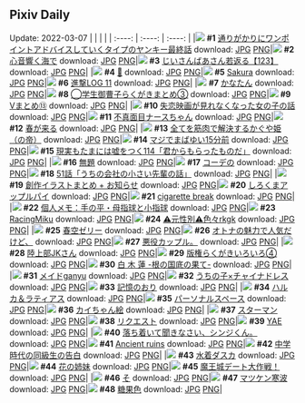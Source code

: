 ## Pixiv Daily
Update: 2022-03-07
|      |      |      |
| :----: | :----: | :----: |
|![](https://pixiv.microyu.workers.dev/c/240x480/img-master/img/2022/03/05/00/14/19/96680891_p0_master1200.jpg) **#1** [通りがかりにワンポイントアドバイスしていくタイプのヤンキー最終話](https://www.pixiv.net/artworks/96680891) download: [JPG](https://pixiv.microyu.workers.dev/img-original/img/2022/03/05/00/14/19/96680891_p0.jpg) [PNG](https://pixiv.microyu.workers.dev/img-original/img/2022/03/05/00/14/19/96680891_p0.png)|![](https://pixiv.microyu.workers.dev/c/240x480/img-master/img/2022/03/05/00/00/23/96680243_p0_master1200.jpg) **#2** [心音響く海で](https://www.pixiv.net/artworks/96680243) download: [JPG](https://pixiv.microyu.workers.dev/img-original/img/2022/03/05/00/00/23/96680243_p0.jpg) [PNG](https://pixiv.microyu.workers.dev/img-original/img/2022/03/05/00/00/23/96680243_p0.png)|![](https://pixiv.microyu.workers.dev/c/240x480/img-master/img/2022/03/05/11/03/31/96688256_p0_master1200.jpg) **#3** [じいさんばあさん若返る【123】](https://www.pixiv.net/artworks/96688256) download: [JPG](https://pixiv.microyu.workers.dev/img-original/img/2022/03/05/11/03/31/96688256_p0.jpg) [PNG](https://pixiv.microyu.workers.dev/img-original/img/2022/03/05/11/03/31/96688256_p0.png)|
|![](https://pixiv.microyu.workers.dev/c/240x480/img-master/img/2022/03/05/00/14/13/96680886_p0_master1200.jpg) **#4** [🌼](https://www.pixiv.net/artworks/96680886) download: [JPG](https://pixiv.microyu.workers.dev/img-original/img/2022/03/05/00/14/13/96680886_p0.jpg) [PNG](https://pixiv.microyu.workers.dev/img-original/img/2022/03/05/00/14/13/96680886_p0.png)|![](https://pixiv.microyu.workers.dev/c/240x480/img-master/img/2022/03/06/01/16/59/96707717_p0_master1200.jpg) **#5** [Sakura](https://www.pixiv.net/artworks/96707717) download: [JPG](https://pixiv.microyu.workers.dev/img-original/img/2022/03/06/01/16/59/96707717_p0.jpg) [PNG](https://pixiv.microyu.workers.dev/img-original/img/2022/03/06/01/16/59/96707717_p0.png)|![](https://pixiv.microyu.workers.dev/c/240x480/img-master/img/2022/03/06/12/22/16/96715459_p0_master1200.jpg) **#6** [進撃LOG 11](https://www.pixiv.net/artworks/96715459) download: [JPG](https://pixiv.microyu.workers.dev/img-original/img/2022/03/06/12/22/16/96715459_p0.jpg) [PNG](https://pixiv.microyu.workers.dev/img-original/img/2022/03/06/12/22/16/96715459_p0.png)|
|![](https://pixiv.microyu.workers.dev/c/240x480/img-master/img/2022/03/05/00/00/20/96680215_p0_master1200.jpg) **#7** [かなたん](https://www.pixiv.net/artworks/96680215) download: [JPG](https://pixiv.microyu.workers.dev/img-original/img/2022/03/05/00/00/20/96680215_p0.jpg) [PNG](https://pixiv.microyu.workers.dev/img-original/img/2022/03/05/00/00/20/96680215_p0.png)|![](https://pixiv.microyu.workers.dev/c/240x480/img-master/img/2022/03/05/00/03/36/96680522_p0_master1200.jpg) **#8** [◯学生御曹子らくがきまとめ③](https://www.pixiv.net/artworks/96680522) download: [JPG](https://pixiv.microyu.workers.dev/img-original/img/2022/03/05/00/03/36/96680522_p0.jpg) [PNG](https://pixiv.microyu.workers.dev/img-original/img/2022/03/05/00/03/36/96680522_p0.png)|![](https://pixiv.microyu.workers.dev/c/240x480/img-master/img/2022/03/05/04/24/00/96684654_p0_master1200.jpg) **#9** [Vまとめ⑬](https://www.pixiv.net/artworks/96684654) download: [JPG](https://pixiv.microyu.workers.dev/img-original/img/2022/03/05/04/24/00/96684654_p0.jpg) [PNG](https://pixiv.microyu.workers.dev/img-original/img/2022/03/05/04/24/00/96684654_p0.png)|
|![](https://pixiv.microyu.workers.dev/c/240x480/img-master/img/2022/03/06/01/18/33/96707754_p0_master1200.jpg) **#10** [失恋映画が見れなくなった女の子の話](https://www.pixiv.net/artworks/96707754) download: [JPG](https://pixiv.microyu.workers.dev/img-original/img/2022/03/06/01/18/33/96707754_p0.jpg) [PNG](https://pixiv.microyu.workers.dev/img-original/img/2022/03/06/01/18/33/96707754_p0.png)|![](https://pixiv.microyu.workers.dev/c/240x480/img-master/img/2022/03/06/00/00/06/96705374_p0_master1200.jpg) **#11** [不真面目ナースちゃん](https://www.pixiv.net/artworks/96705374) download: [JPG](https://pixiv.microyu.workers.dev/img-original/img/2022/03/06/00/00/06/96705374_p0.jpg) [PNG](https://pixiv.microyu.workers.dev/img-original/img/2022/03/06/00/00/06/96705374_p0.png)|![](https://pixiv.microyu.workers.dev/c/240x480/img-master/img/2022/03/05/12/35/07/96689623_p0_master1200.jpg) **#12** [春が来る](https://www.pixiv.net/artworks/96689623) download: [JPG](https://pixiv.microyu.workers.dev/img-original/img/2022/03/05/12/35/07/96689623_p0.jpg) [PNG](https://pixiv.microyu.workers.dev/img-original/img/2022/03/05/12/35/07/96689623_p0.png)|
|![](https://pixiv.microyu.workers.dev/c/240x480/img-master/img/2022/03/05/13/31/18/96690541_p0_master1200.jpg) **#13** [全てを筋肉で解決するかぐや姫（の帝）](https://www.pixiv.net/artworks/96690541) download: [JPG](https://pixiv.microyu.workers.dev/img-original/img/2022/03/05/13/31/18/96690541_p0.jpg) [PNG](https://pixiv.microyu.workers.dev/img-original/img/2022/03/05/13/31/18/96690541_p0.png)|![](https://pixiv.microyu.workers.dev/c/240x480/img-master/img/2022/03/06/00/00/35/96705519_p0_master1200.jpg) **#14** [マジでまばゆい15分前](https://www.pixiv.net/artworks/96705519) download: [JPG](https://pixiv.microyu.workers.dev/img-original/img/2022/03/06/00/00/35/96705519_p0.jpg) [PNG](https://pixiv.microyu.workers.dev/img-original/img/2022/03/06/00/00/35/96705519_p0.png)|![](https://pixiv.microyu.workers.dev/c/240x480/img-master/img/2022/03/06/18/00/09/96722314_p0_master1200.jpg) **#15** [現実もたまには嘘をつく114「君からもらったものだ」](https://www.pixiv.net/artworks/96722314) download: [JPG](https://pixiv.microyu.workers.dev/img-original/img/2022/03/06/18/00/09/96722314_p0.jpg) [PNG](https://pixiv.microyu.workers.dev/img-original/img/2022/03/06/18/00/09/96722314_p0.png)|
|![](https://pixiv.microyu.workers.dev/c/240x480/img-master/img/2022/03/05/17/35/38/96695031_p0_master1200.jpg) **#16** [無題](https://www.pixiv.net/artworks/96695031) download: [JPG](https://pixiv.microyu.workers.dev/img-original/img/2022/03/05/17/35/38/96695031_p0.jpg) [PNG](https://pixiv.microyu.workers.dev/img-original/img/2022/03/05/17/35/38/96695031_p0.png)|![](https://pixiv.microyu.workers.dev/c/240x480/img-master/img/2022/03/05/00/16/42/96680949_p0_master1200.jpg) **#17** [コーデの](https://www.pixiv.net/artworks/96680949) download: [JPG](https://pixiv.microyu.workers.dev/img-original/img/2022/03/05/00/16/42/96680949_p0.jpg) [PNG](https://pixiv.microyu.workers.dev/img-original/img/2022/03/05/00/16/42/96680949_p0.png)|![](https://pixiv.microyu.workers.dev/c/240x480/img-master/img/2022/03/05/16/59/45/96694325_p0_master1200.jpg) **#18** [51話「うちの会社の小さい先輩の話」](https://www.pixiv.net/artworks/96694325) download: [JPG](https://pixiv.microyu.workers.dev/img-original/img/2022/03/05/16/59/45/96694325_p0.jpg) [PNG](https://pixiv.microyu.workers.dev/img-original/img/2022/03/05/16/59/45/96694325_p0.png)|
|![](https://pixiv.microyu.workers.dev/c/240x480/img-master/img/2022/03/05/00/00/39/96680333_p0_master1200.jpg) **#19** [創作イラストまとめ + お知らせ](https://www.pixiv.net/artworks/96680333) download: [JPG](https://pixiv.microyu.workers.dev/img-original/img/2022/03/05/00/00/39/96680333_p0.jpg) [PNG](https://pixiv.microyu.workers.dev/img-original/img/2022/03/05/00/00/39/96680333_p0.png)|![](https://pixiv.microyu.workers.dev/c/240x480/img-master/img/2022/03/05/22/55/15/96703475_p0_master1200.jpg) **#20** [しろくまアップルパイ](https://www.pixiv.net/artworks/96703475) download: [JPG](https://pixiv.microyu.workers.dev/img-original/img/2022/03/05/22/55/15/96703475_p0.jpg) [PNG](https://pixiv.microyu.workers.dev/img-original/img/2022/03/05/22/55/15/96703475_p0.png)|![](https://pixiv.microyu.workers.dev/c/240x480/img-master/img/2022/03/05/02/30/28/96683449_p0_master1200.jpg) **#21** [cigarette break](https://www.pixiv.net/artworks/96683449) download: [JPG](https://pixiv.microyu.workers.dev/img-original/img/2022/03/05/02/30/28/96683449_p0.jpg) [PNG](https://pixiv.microyu.workers.dev/img-original/img/2022/03/05/02/30/28/96683449_p0.png)|
|![](https://pixiv.microyu.workers.dev/c/240x480/img-master/img/2022/03/05/09/00/01/96686791_p0_master1200.jpg) **#22** [個人メモ：手の平・母指球と小指球](https://www.pixiv.net/artworks/96686791) download: [JPG](https://pixiv.microyu.workers.dev/img-original/img/2022/03/05/09/00/01/96686791_p0.jpg) [PNG](https://pixiv.microyu.workers.dev/img-original/img/2022/03/05/09/00/01/96686791_p0.png)|![](https://pixiv.microyu.workers.dev/c/240x480/img-master/img/2022/03/05/19/31/38/96697749_p0_master1200.jpg) **#23** [RacingMiku](https://www.pixiv.net/artworks/96697749) download: [JPG](https://pixiv.microyu.workers.dev/img-original/img/2022/03/05/19/31/38/96697749_p0.jpg) [PNG](https://pixiv.microyu.workers.dev/img-original/img/2022/03/05/19/31/38/96697749_p0.png)|![](https://pixiv.microyu.workers.dev/c/240x480/img-master/img/2022/03/05/09/41/23/96687253_p0_master1200.jpg) **#24** [⚠️元性別⚠️色々rkgk](https://www.pixiv.net/artworks/96687253) download: [JPG](https://pixiv.microyu.workers.dev/img-original/img/2022/03/05/09/41/23/96687253_p0.jpg) [PNG](https://pixiv.microyu.workers.dev/img-original/img/2022/03/05/09/41/23/96687253_p0.png)|
|![](https://pixiv.microyu.workers.dev/c/240x480/img-master/img/2022/03/06/20/30/01/96726214_p0_master1200.jpg) **#25** [春空ゼリー](https://www.pixiv.net/artworks/96726214) download: [JPG](https://pixiv.microyu.workers.dev/img-original/img/2022/03/06/20/30/01/96726214_p0.jpg) [PNG](https://pixiv.microyu.workers.dev/img-original/img/2022/03/06/20/30/01/96726214_p0.png)|![](https://pixiv.microyu.workers.dev/c/240x480/img-master/img/2022/03/05/00/07/31/96680685_p0_master1200.jpg) **#26** [オトナの魅力で人気だけど、](https://www.pixiv.net/artworks/96680685) download: [JPG](https://pixiv.microyu.workers.dev/img-original/img/2022/03/05/00/07/31/96680685_p0.jpg) [PNG](https://pixiv.microyu.workers.dev/img-original/img/2022/03/05/00/07/31/96680685_p0.png)|![](https://pixiv.microyu.workers.dev/c/240x480/img-master/img/2022/03/05/02/40/30/96683465_p0_master1200.jpg) **#27** [悪役カップル。](https://www.pixiv.net/artworks/96683465) download: [JPG](https://pixiv.microyu.workers.dev/img-original/img/2022/03/05/02/40/30/96683465_p0.jpg) [PNG](https://pixiv.microyu.workers.dev/img-original/img/2022/03/05/02/40/30/96683465_p0.png)|
|![](https://pixiv.microyu.workers.dev/c/240x480/img-master/img/2022/03/06/00/30/41/96680668_p0_master1200.jpg) **#28** [陸上部JKさん](https://www.pixiv.net/artworks/96680668) download: [JPG](https://pixiv.microyu.workers.dev/img-original/img/2022/03/06/00/30/41/96680668_p0.jpg) [PNG](https://pixiv.microyu.workers.dev/img-original/img/2022/03/06/00/30/41/96680668_p0.png)|![](https://pixiv.microyu.workers.dev/c/240x480/img-master/img/2022/03/06/14/14/30/96717605_p0_master1200.jpg) **#29** [版権らくがきいろいろ④](https://www.pixiv.net/artworks/96717605) download: [JPG](https://pixiv.microyu.workers.dev/img-original/img/2022/03/06/14/14/30/96717605_p0.jpg) [PNG](https://pixiv.microyu.workers.dev/img-original/img/2022/03/06/14/14/30/96717605_p0.png)|![](https://pixiv.microyu.workers.dev/c/240x480/img-master/img/2022/03/05/00/20/20/96681064_p0_master1200.jpg) **#30** [白 木 蓮 -根の国底の果て-](https://www.pixiv.net/artworks/96681064) download: [JPG](https://pixiv.microyu.workers.dev/img-original/img/2022/03/05/00/20/20/96681064_p0.jpg) [PNG](https://pixiv.microyu.workers.dev/img-original/img/2022/03/05/00/20/20/96681064_p0.png)|
|![](https://pixiv.microyu.workers.dev/c/240x480/img-master/img/2022/03/05/17/24/42/96694792_p0_master1200.jpg) **#31** [メイドganyu](https://www.pixiv.net/artworks/96694792) download: [JPG](https://pixiv.microyu.workers.dev/img-original/img/2022/03/05/17/24/42/96694792_p0.jpg) [PNG](https://pixiv.microyu.workers.dev/img-original/img/2022/03/05/17/24/42/96694792_p0.png)|![](https://pixiv.microyu.workers.dev/c/240x480/img-master/img/2022/03/06/00/08/47/96705914_p0_master1200.jpg) **#32** [うちの子×チャイナドレス](https://www.pixiv.net/artworks/96705914) download: [JPG](https://pixiv.microyu.workers.dev/img-original/img/2022/03/06/00/08/47/96705914_p0.jpg) [PNG](https://pixiv.microyu.workers.dev/img-original/img/2022/03/06/00/08/47/96705914_p0.png)|![](https://pixiv.microyu.workers.dev/c/240x480/img-master/img/2022/03/05/00/23/30/96681160_p0_master1200.jpg) **#33** [記憶のおり](https://www.pixiv.net/artworks/96681160) download: [JPG](https://pixiv.microyu.workers.dev/img-original/img/2022/03/05/00/23/30/96681160_p0.jpg) [PNG](https://pixiv.microyu.workers.dev/img-original/img/2022/03/05/00/23/30/96681160_p0.png)|
|![](https://pixiv.microyu.workers.dev/c/240x480/img-master/img/2022/03/05/20/05/42/96698620_p0_master1200.jpg) **#34** [ハルカ＆ラティアス](https://www.pixiv.net/artworks/96698620) download: [JPG](https://pixiv.microyu.workers.dev/img-original/img/2022/03/05/20/05/42/96698620_p0.jpg) [PNG](https://pixiv.microyu.workers.dev/img-original/img/2022/03/05/20/05/42/96698620_p0.png)|![](https://pixiv.microyu.workers.dev/c/240x480/img-master/img/2022/03/05/18/48/05/96696666_p0_master1200.jpg) **#35** [パーソナルスペース](https://www.pixiv.net/artworks/96696666) download: [JPG](https://pixiv.microyu.workers.dev/img-original/img/2022/03/05/18/48/05/96696666_p0.jpg) [PNG](https://pixiv.microyu.workers.dev/img-original/img/2022/03/05/18/48/05/96696666_p0.png)|![](https://pixiv.microyu.workers.dev/c/240x480/img-master/img/2022/03/06/21/31/50/96728223_p0_master1200.jpg) **#36** [カイちゃん絵](https://www.pixiv.net/artworks/96728223) download: [JPG](https://pixiv.microyu.workers.dev/img-original/img/2022/03/06/21/31/50/96728223_p0.jpg) [PNG](https://pixiv.microyu.workers.dev/img-original/img/2022/03/06/21/31/50/96728223_p0.png)|
|![](https://pixiv.microyu.workers.dev/c/240x480/img-master/img/2022/03/06/00/43/21/96706922_p0_master1200.jpg) **#37** [スターマン](https://www.pixiv.net/artworks/96706922) download: [JPG](https://pixiv.microyu.workers.dev/img-original/img/2022/03/06/00/43/21/96706922_p0.jpg) [PNG](https://pixiv.microyu.workers.dev/img-original/img/2022/03/06/00/43/21/96706922_p0.png)|![](https://pixiv.microyu.workers.dev/c/240x480/img-master/img/2022/03/05/03/22/46/96684080_p0_master1200.jpg) **#38** [リクエスト](https://www.pixiv.net/artworks/96684080) download: [JPG](https://pixiv.microyu.workers.dev/img-original/img/2022/03/05/03/22/46/96684080_p0.jpg) [PNG](https://pixiv.microyu.workers.dev/img-original/img/2022/03/05/03/22/46/96684080_p0.png)|![](https://pixiv.microyu.workers.dev/c/240x480/img-master/img/2022/03/06/00/00/15/96705428_p0_master1200.jpg) **#39** [YAE](https://www.pixiv.net/artworks/96705428) download: [JPG](https://pixiv.microyu.workers.dev/img-original/img/2022/03/06/00/00/15/96705428_p0.jpg) [PNG](https://pixiv.microyu.workers.dev/img-original/img/2022/03/06/00/00/15/96705428_p0.png)|
|![](https://pixiv.microyu.workers.dev/c/240x480/img-master/img/2022/03/05/00/33/50/96681433_p0_master1200.jpg) **#40** [落ち着いて聞きなさい、シンジくん。](https://www.pixiv.net/artworks/96681433) download: [JPG](https://pixiv.microyu.workers.dev/img-original/img/2022/03/05/00/33/50/96681433_p0.jpg) [PNG](https://pixiv.microyu.workers.dev/img-original/img/2022/03/05/00/33/50/96681433_p0.png)|![](https://pixiv.microyu.workers.dev/c/240x480/img-master/img/2022/03/05/00/00/09/96680175_p0_master1200.jpg) **#41** [Ancient ruins](https://www.pixiv.net/artworks/96680175) download: [JPG](https://pixiv.microyu.workers.dev/img-original/img/2022/03/05/00/00/09/96680175_p0.jpg) [PNG](https://pixiv.microyu.workers.dev/img-original/img/2022/03/05/00/00/09/96680175_p0.png)|![](https://pixiv.microyu.workers.dev/c/240x480/img-master/img/2022/03/06/00/11/15/96706005_p0_master1200.jpg) **#42** [中学時代の同級生の告白](https://www.pixiv.net/artworks/96706005) download: [JPG](https://pixiv.microyu.workers.dev/img-original/img/2022/03/06/00/11/15/96706005_p0.jpg) [PNG](https://pixiv.microyu.workers.dev/img-original/img/2022/03/06/00/11/15/96706005_p0.png)|
|![](https://pixiv.microyu.workers.dev/c/240x480/img-master/img/2022/03/05/00/09/55/96680762_p0_master1200.jpg) **#43** [水着ダスカ](https://www.pixiv.net/artworks/96680762) download: [JPG](https://pixiv.microyu.workers.dev/img-original/img/2022/03/05/00/09/55/96680762_p0.jpg) [PNG](https://pixiv.microyu.workers.dev/img-original/img/2022/03/05/00/09/55/96680762_p0.png)|![](https://pixiv.microyu.workers.dev/c/240x480/img-master/img/2022/03/05/12/51/47/96689892_p0_master1200.jpg) **#44** [花の姉妹](https://www.pixiv.net/artworks/96689892) download: [JPG](https://pixiv.microyu.workers.dev/img-original/img/2022/03/05/12/51/47/96689892_p0.jpg) [PNG](https://pixiv.microyu.workers.dev/img-original/img/2022/03/05/12/51/47/96689892_p0.png)|![](https://pixiv.microyu.workers.dev/c/240x480/img-master/img/2022/03/05/19/58/41/96698398_p0_master1200.jpg) **#45** [魔王城デート大作戦！](https://www.pixiv.net/artworks/96698398) download: [JPG](https://pixiv.microyu.workers.dev/img-original/img/2022/03/05/19/58/41/96698398_p0.jpg) [PNG](https://pixiv.microyu.workers.dev/img-original/img/2022/03/05/19/58/41/96698398_p0.png)|
|![](https://pixiv.microyu.workers.dev/c/240x480/img-master/img/2022/03/05/13/04/20/96690081_p0_master1200.jpg) **#46** [そ](https://www.pixiv.net/artworks/96690081) download: [JPG](https://pixiv.microyu.workers.dev/img-original/img/2022/03/05/13/04/20/96690081_p0.jpg) [PNG](https://pixiv.microyu.workers.dev/img-original/img/2022/03/05/13/04/20/96690081_p0.png)|![](https://pixiv.microyu.workers.dev/c/240x480/img-master/img/2022/03/05/18/43/41/96696564_p0_master1200.jpg) **#47** [マツケン寒波](https://www.pixiv.net/artworks/96696564) download: [JPG](https://pixiv.microyu.workers.dev/img-original/img/2022/03/05/18/43/41/96696564_p0.jpg) [PNG](https://pixiv.microyu.workers.dev/img-original/img/2022/03/05/18/43/41/96696564_p0.png)|![](https://pixiv.microyu.workers.dev/c/240x480/img-master/img/2022/03/05/10/44/23/96687975_p0_master1200.jpg) **#48** [糖果色](https://www.pixiv.net/artworks/96687975) download: [JPG](https://pixiv.microyu.workers.dev/img-original/img/2022/03/05/10/44/23/96687975_p0.jpg) [PNG](https://pixiv.microyu.workers.dev/img-original/img/2022/03/05/10/44/23/96687975_p0.png)|
